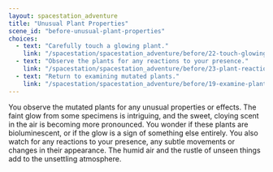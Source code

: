 ```yaml
---
layout: spacestation_adventure
title: "Unusual Plant Properties"
scene_id: "before-unusual-plant-properties"
choices:
  - text: "Carefully touch a glowing plant."
    link: "/spacestation/spacestation_adventure/before/22-touch-glowing-plant/"
  - text: "Observe the plants for any reactions to your presence."
    link: "/spacestation/spacestation_adventure/before/23-plant-reactions/"
  - text: "Return to examining mutated plants."
    link: "/spacestation/spacestation_adventure/before/19-examine-plants/"
---
```


You observe the mutated plants for any unusual properties or effects. The faint glow from some specimens is intriguing, and the sweet, cloying scent in the air is becoming more pronounced. You wonder if these plants are bioluminescent, or if the glow is a sign of something else entirely. You also watch for any reactions to your presence, any subtle movements or changes in their appearance. The humid air and the rustle of unseen things add to the unsettling atmosphere.
